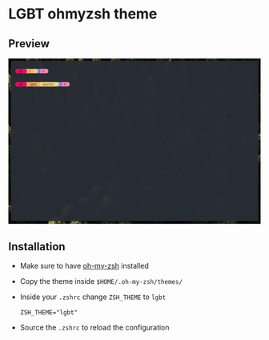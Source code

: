 # LGBT ohmyzsh theme

## Preview

![preview](screenshots/preview.png)

## Installation

- Make sure to have [oh-my-zsh](https://ohmyz.sh/) installed

- Copy the theme inside `$HOME/.oh-my-zsh/themes/`

- Inside your `.zshrc` change `ZSH_THEME` to `lgbt`

  ```shell
  ZSH_THEME="lgbt"
  ```

- Source the `.zshrc` to reload the configuration
